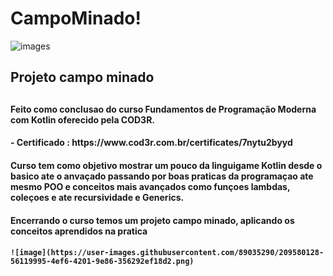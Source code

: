 # CampoMinado!

![images](https://user-images.githubusercontent.com/89035290/209579666-07de57cf-4b5e-43b3-beb3-2030c630584c.png)
<h2>Projeto campo minado <h2>
  <h4>Feito como conclusao do curso Fundamentos de Programação Moderna com Kotlin oferecido pela COD3R. <h4>
    - Certificado : https://www.cod3r.com.br/certificates/7nytu2byyd
  
 <h4> Curso tem como objetivo mostrar um pouco da linguigame Kotlin desde o basico ate o anvaçado passando por boas praticas da programaçao ate mesmo POO  e conceitos mais avançados como funçoes lambdas, coleçoes e ate recursividade e Generics. <h4>
   
  <h4>Encerrando o curso temos um projeto campo minado, aplicando os conceitos aprendidos na pratica<h4>
  
    ![image](https://user-images.githubusercontent.com/89035290/209580128-56119995-4ef6-4201-9e86-356292ef18d2.png)
